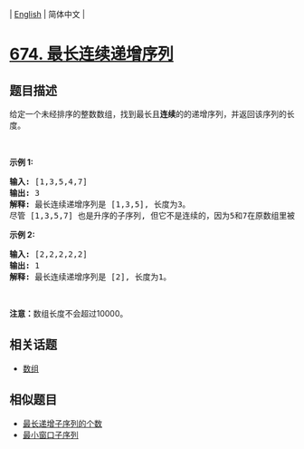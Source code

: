 
| [English](README_EN.md) | 简体中文 |

# [674. 最长连续递增序列](https://leetcode-cn.com/problems/longest-continuous-increasing-subsequence/)

## 题目描述

<p>给定一个未经排序的整数数组，找到最长且<strong>连续</strong>的的递增序列，并返回该序列的长度。</p>

<p>&nbsp;</p>

<p><strong>示例 1:</strong></p>

<pre><strong>输入:</strong> [1,3,5,4,7]
<strong>输出:</strong> 3
<strong>解释:</strong> 最长连续递增序列是 [1,3,5], 长度为3。
尽管 [1,3,5,7] 也是升序的子序列, 但它不是连续的，因为5和7在原数组里被4隔开。 
</pre>

<p><strong>示例 2:</strong></p>

<pre><strong>输入:</strong> [2,2,2,2,2]
<strong>输出:</strong> 1
<strong>解释:</strong> 最长连续递增序列是 [2], 长度为1。
</pre>

<p>&nbsp;</p>

<p><strong>注意：</strong>数组长度不会超过10000。</p>


## 相关话题

- [数组](https://leetcode-cn.com/tag/array)

## 相似题目

- [最长递增子序列的个数](../number-of-longest-increasing-subsequence/README.md)
- [最小窗口子序列](../minimum-window-subsequence/README.md)
